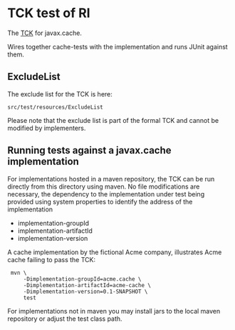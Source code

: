# TCK test of RI

The [TCK](http://download.oracle.com/javame/test-tools/jctt/tck_project_planning_guide.pdf) for javax.cache.

Wires together cache-tests with the implementation and runs JUnit against them.

## ExcludeList
The exclude list for the TCK is here:

    src/test/resources/ExcludeList

Please note that the exclude list is part of the formal TCK and cannot be modified by implementers.

## Running tests against a javax.cache implementation

For implementations hosted in a maven repository, the TCK can be run directly from this directory using maven.
No file modifications are necessary, the dependency to the implementation under test being provided using
system properties to identify the address of the implementation

-  implementation-groupId
-  implementation-artifactId
-  implementation-version

A cache implementation by the fictional Acme company, illustrates Acme cache failing to pass the TCK:

     mvn \
         -Dimplementation-groupId=acme.cache \
         -Dimplementation-artifactId=acme-cache \
         -Dimplementation-version=0.1-SNAPSHOT \
         test

For implementations not in maven you may install jars to the local maven repository or adjust the test class path.